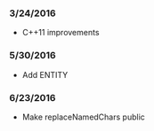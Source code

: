 ### 3/24/2016
 + C++11 improvements

### 5/30/2016
 + Add ENTITY

### 6/23/2016
 + Make replaceNamedChars public

